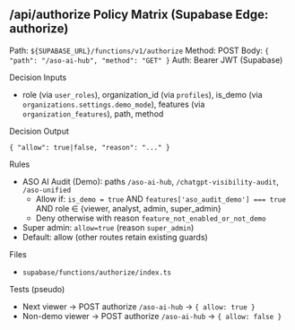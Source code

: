 ## /api/authorize Policy Matrix (Supabase Edge: authorize)

Path: `${SUPABASE_URL}/functions/v1/authorize`
Method: POST
Body: `{ "path": "/aso-ai-hub", "method": "GET" }`
Auth: Bearer JWT (Supabase)

Decision Inputs
- role (via `user_roles`), organization_id (via `profiles`), is_demo (via `organizations.settings.demo_mode`), features (via `organization_features`), path, method

Decision Output
```
{ "allow": true|false, "reason": "..." }
```

Rules
- ASO AI Audit (Demo): paths `/aso-ai-hub`, `/chatgpt-visibility-audit`, `/aso-unified`
  - Allow if: `is_demo = true` AND `features['aso_audit_demo'] === true` AND role ∈ {viewer, analyst, admin, super_admin}
  - Deny otherwise with reason `feature_not_enabled_or_not_demo`
- Super admin: `allow=true` (reason `super_admin`)
- Default: allow (other routes retain existing guards)

Files
- `supabase/functions/authorize/index.ts`

Tests (pseudo)
- Next viewer → POST authorize `/aso-ai-hub` → `{ allow: true }`
- Non-demo viewer → POST authorize `/aso-ai-hub` → `{ allow: false }`

